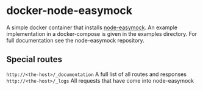 # docker-node-easymock

A simple docker container that installs [node-easymock](https://github.com/CyberAgent/node-easymock). An example 
implementation in a docker-compose is given in the examples directory. For full documentation see the node-easymock 
repository.

## Special routes
`http://<the-host>/_documentation` A full list of all routes and responses
`http://<the-host>/_logs` All requests that have come into node-easymock
